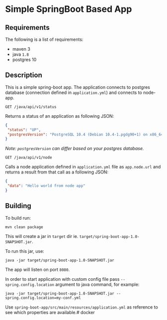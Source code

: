 # Simple SpringBoot Based App

## Requirements

The following is a list of requirements:
 - maven 3
 - java `1.8`
 - postgres 10
 
## Description

This is a simple spring-boot app. The application connects to postgres database (connection defined in `application.yml`) and connects to node-app.

```
GET /java/api/v1/status
```
Returns a status of an application as following JSON:

```json
{
 "status": "UP",
 "postgresVersion": "PostgreSQL 10.4 (Debian 10.4-1.pgdg90+1) on x86_64-pc-linux-gnu, compiled by gcc (Debian 6.3.0-18+deb9u1) 6.3.0 20170516, 64-bit" 
}
```
*Note: `postgresVersion` can differ based on your postgres database.*

```
GET /java/api/v1/node
```

Calls a node application defined in `application.yml` file as `app.node.url` and returns a result from that call as a following JSON:

```json
{
 "data": "Hello world from node app" 
}
```

## Building

To build run:

```
mvn clean package
```

This will create a jar in `target` dir ie. `target/spring-boot-app-1.0-SNAPSHOT.jar`.

To run this jar, use:

`java -jar target/spring-boot-app-1.0-SNAPSHOT.jar`

The app will listen on port `8080`.

In order to start application with custom config file pass `--spring.config.location` argument to java command, for example:

`java -jar target/spring-boot-app-1.0-SNAPSHOT.jar --spring.config.location=my-conf.yml`

Use `spring-boot-app/src/main/resources/application.yml` as reference to see which properties are available.# docker
